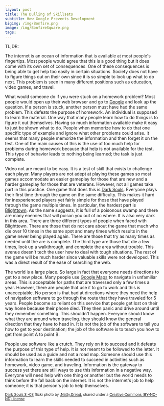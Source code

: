 ```yaml
---
layout: post
title: The Dulling of Skillsets
subtitle: How Google Prevents Development
bigimg: /img/Bonfire.png
image: /img/BonfireSquare.png
tags:
---
```

TL;DR:

The internet is an ocean of information that is available at most people's fingertips. Most people would agree that this is a good thing but it does come with its own set of consequences. One of these consequences is being able to get help too easily in certain situations. Society does not have to figure things out on their own since it is so simple to look up what to do next. This problem is seen in many different positions such as education, video games, and travel.

What would someone do if you were stuck on a homework problem? Most people would open up their web browser and go to <a href="https://www.google.com">Google</a> and look up the question. If a person is stuck, another person must have had the same problem. This defeats the purpose of homework. An individual is supposed to learn the material. One way that many people learn how to do things is to figure it out themselves. Having so much information available make it easy to just be shown what to do. People when memorize how to do that one specific type of example and ignore what other problems could arise. It seems that many people memorize the information and then forget it on the test. One of the main causes of this is the use of too much help for problems during homework because that help is not available for the test. This type of behavior leads to nothing being learned; the task is just complete.

Video not are meant to be easy. It is a test of skill that exists to challenge each player. Many players are not adept at playing these games so most games accommodate an easier gameplay for those that are new and a harder gameplay for those that are veterans. However, not all games take part in this practice. One game that does this is <a href="http://store.steampowered.com/app/211420/">Dark Souls<a/>. Everyone plays their first time through the game on the same difficulty. This makes it hard for inexperienced players yet fairly simple for those that have played through the game multiple times. In particular, the hardest part is <a href="http://darksouls.wikia.com/wiki/Blighttown">Blighttown<a/>. As the name suggests, it is full of a poisonous swamp and there are many enemies that will poison you out of no where. It is also very dark in this area. There are three different types of people when faced with Blighttown. There are those that do not care about the game that much who die over 10 times in the same spot and many times which results in the game never being played again. There are those that try as many times as needed until the are is complete. The third type are those that die a few times, look up a walkthrough, and complete the area without trouble. This avenue doesn't tech the user how to deal with tough situations. The rest of the game will be much harder since valuable skills were not developed. This was a direct result of the ease of searching the web.

The world is a large place. So large in fact that everyone needs directions to get to a new place. Many people use <a href= "https://www.google.com/maps">Google Maps</a> to navigate in unfamiliar areas. This is acceptable for paths that are traversed only a few times a year. However, there are people that use it to go to work and this is unacceptable. No person is that bad at directions where they need the help of navigation software to go through the route that they have traveled for 5 years. People become so reliant on this service that people get lost on their way home because their phone died. They then panic and drive around until they remember something. This shouldn't happen. Everyone should know what they are around when traveling. they should know the general direction that they have to head in. It is not the job of the software to tell you how to get to your destination; the job of the software is to teach you how to get from point A to point B.

People use software like a crutch. They rely on it to succeed and it defeats the purpose of this type of help. It is not meant to be followed to the letter. It should be used as a guide and not a road map. Someone should use this information to learn the skills needed to succeed in activities such as homework, video game, and traveling. Information is the gateway to success yet there are still ways to use this information in a negative way. Everyone will need help with one thing or another but the world needs to think before the fall back on the internet. It is not the internet's job to help someone; it is that person's job to help themselves.

<small> <a title="Dark Souls 3 -03" href="https://flickr.com/photos/90866390@N06/26404470511">Dark Souls 3 -03</a> flickr photo by <a href="https://flickr.com/people/90866390@N06">.Natty.Dread.</a> shared under a <a href="https://creativecommons.org/licenses/by-nc-nd/2.0/">Creative Commons (BY-NC-ND) license</a> </small>
